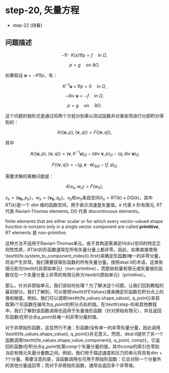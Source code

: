 # step-20, 矢量方程

* step-22 (待看)

## 问题描述

$$
-\nabla \cdot K(x) \nabla p = f \quad \text{in } \Omega,
$$

$$
p = g \quad \text{on } \partial \Omega.
$$



如果假设 $\mathbf{u} = -K \nabla p$，有：

$$
K^{-1} \mathbf{u} + \nabla p = 0 \quad \text{in } \Omega,
$$

$$
-\text{div } \mathbf{u} = -f \quad \text{in } \Omega,
$$

$$
p = g \quad \text{on} \quad \partial \Omega.
$$


这个问题的弱形式是通过将两个方程分别乘以测试函数并对某些项进行分部积分得到的：

$$
A(\{\mathbf{u}, p\}, \{\mathbf{v}, q\}) = F(\{\mathbf{v}, q\}),
$$

其中

$$
A(\{\mathbf{u}, p\}, \{\mathbf{v}, q\}) = (\mathbf{v}, K^{-1} \mathbf{u})_\Omega - (\text{div } \mathbf{v}, p)_\Omega - (q, \text{div } \mathbf{u})_\Omega
$$

$$
F(\{\mathbf{v}, q\}) = -(g, \mathbf{v} \cdot \mathbf{n})_{\partial \Omega} - (f, q)_\Omega
$$


需要求解的离散问题是：

$$
A(x_h, w_h) = F(w_h),
$$

$x_h = \{\mathbf{u_h}, p_h\}$，$w_h = \{\mathbf{v_h}, q_h\}$。$x_h$和$w_h$来自空间$X_h = RT(k) \times DQ(k)$，其中$RT(k)$是一个 $dim$ 维的函数空间，用于表示流速是矢量值。$k$ 代表 $k$ 阶有限元, RT 代表 Raviart-Thomas elements, DG 代表 discontinuous elements。

finite elements that are either scalar or for which every vector-valued shape function is nonzero only in a single vector component are called **primitive**, RT elements 是 non-primitive. 

这种方法不适用于Raviart-Thomas单元。由于其构造需满足$H(\text{div})$空间的特定正则性性质，$RT(k)$的形函数通常在所有矢量分量上都非零。因此，如果直接使用\texttt{fe.system\_to\_component\_index(i).first}来确定形函数$i$唯一的非零分量，将会产生异常。我们需要获取形函数的所有矢量分量。按照deal.II的术语，这类有限元称为\textbf{非原始单元}（non-primitive），而那些标量有限元或矢量值形函数仅在一个矢量分量上非零的有限元称为\textbf{原始单元}（primitive）。

那么，针对非原始单元，我们该如何处理？为了解决这个问题，让我们回到教程的最初部分。我们了解到，可以使用\texttt{FEValues}类来确定形函数在积分点上的值和梯度。例如，我们可以调用\texttt{fe\_values.shape\_value(i, q\_point)}来获取第$i$个形函数在编号为$q\_point$的积分点处的值。在\texttt{step-8}和其他教程中，我们了解到该函数调用也适用于矢量值形函数（针对原始有限元），并且返回形函数$i$在积分点$q\_point$处唯一的非零分量的值。

对于非原始形函数，这显然行不通：形函数$i$没有单一的非零矢量分量，因此调用\texttt{fe\_values.shape\_value(i, q\_point)}并无意义。然而，deal.II提供了另一个函数调用\texttt{fe\_values.shape\_value\_component(i, q\_point, comp)}，它返回形函数$i$在积分点$q\_point$处第$comp$个矢量分量的值，其中$comp$的索引在零到当前有限元矢量分量数之间。例如，我们用于描述速度和压力的单元将具有$dim+1$个分量。需要注意的是，该函数调用也可用于原始形函数：它会对除一个分量外的其他分量返回零；而对于非原始形函数，通常会返回多个非零值。

<!--stackedit_data:
eyJoaXN0b3J5IjpbLTM0MTY3NjA4NCw1MDQ1NjY4OTIsNDU2Mz
k0MjI3LC0xNzI5NjkwMzUsMTk2MjQ1MzQ0MSw3NzI3ODcyMDUs
MTc0MDQwOTM1OV19
-->